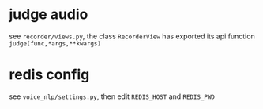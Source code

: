 # judge audio
see `recorder/views.py`, the class `RecorderView` has exported its api function `judge(func,*args,**kwargs)`

# redis config
see `voice_nlp/settings.py`, then edit `REDIS_HOST` and `REDIS_PWD` 